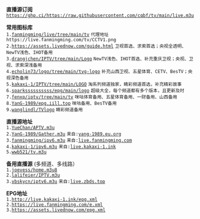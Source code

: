 **直播源订阅**  
[`https://ghp.ci/https://raw.githubusercontent.com/cqbf/tv/main/live.m3u`](https://ghp.ci/https://raw.githubusercontent.com/cqbf/tv/main/live.m3u)  

**常用图标库**  
`1.`[`fanmingming/live/tree/main/tv`](https://github.com/fanmingming/live/tree/main/tv)   `代理地址 https://live.fanmingming.com/tv/CCTV1.png`  
`2.`[`https://assets.livednow.com/guide.html`](https://assets.livednow.com/guide.html) `卫视首选、求索首选；央视全透明、NewTV浅色、IHOT备用`  
`3.`[`drangjchen/IPTV/tree/main/Logo`](https://github.com/drangjchen/IPTV/tree/main/Logo) `NewTV浅色、IHOT首选、补充重庆卫视；央视、卫视、求索深浅备用`  
`4.`[`echolin73/logo/tree/main/tvg-logo`](https://github.com/echolin73/logo/tree/main/tvg-logo) `补充山西卫视、五星体育、CETV、BesTV；央视深色备用`  
`5.`[`kakaxi-1/IPTV/tree/main/LOGO`](https://github.com/kakaxi-1/IPTV/tree/main/LOGO) `淘系列频道独家，睛彩频道首选，补充精彩故事`  
`6.`[`sparkssssssssss/epg/main/logo`](https://github.com/sparkssssssssss/epg/tree/main/logo) `超级大全，每个频道都有多个版本，且更新及时`  
`7.`[`fenxp/iptv/tree/main/tv`](https://github.com/fenxp/iptv/tree/main/tv) `咪咕体育备用、五星体育备用、一财备用、山西备用`  
`8.`[`YanG-1989/epg.iill.top`](https://epg.iill.top) `咪咕备用、BesTV备用`  
`9.`[`wanglindl/TVlogo`](https://github.com/wanglindl/TVlogo) `睛彩频道备用`  

**直播源地址**  
`1.`[`YueChan/APTV.m3u`](https://github.com/YueChan/Live/blob/main/APTV.m3u)  
`2.`[`YanG-1989/Gather.m3u`](https://github.com/YanG-1989/m3u/blob/main/Gather.m3u)  `来自:`[`yang-1989.eu.org`](https://yang-1989.eu.org)  
`3.`[`fanmingming/ipv6.m3u`](https://github.com/fanmingming/live/blob/main/tv/m3u/ipv6.m3u)  `来自:`[`live.fanmingming.com`](https://live.fanmingming.com)  
`4.`[`kakaxi-1/ipv6.m3u`](https://github.com/kakaxi-1/IPTV/blob/main/ipv6.m3u)  `来自:`[`live.kakaxi-1.ink`](https://live.kakaxi-1.ink)  
`5.`[`wwb521/tv.m3u`](https://github.com/wwb521/live/blob/main/tv.m3u)  


**备用直播源** (多频道、多线路）  
`1.`[`joevess/home.m3u8`](https://github.com/joevess/IPTV/blob/main/home.m3u8)    
`2.`[`lalifeier/IPTV.m3u`](https://github.com/lalifeier/IPTV/blob/main/m3u/IPTV.m3u)  
`3.`[`vbskycn/iptv6.m3u`](https://github.com/vbskycn/iptv/blob/master/tv/iptv6.m3u) `来自:`[`live.zbds.top`](https://live.zbds.top)  


**EPG地址**  
`1.`[`http://live.kakaxi-1.ink/epg.xml`](http://live.kakaxi-1.ink/epg.xml)  
`2.`[`https://live.fanmingming.com/e.xml`](https://live.fanmingming.com/e.xml)  
`3.`[`https://assets.livednow.com/epg.xml`](https://assets.livednow.com/epg.xml)  
